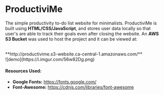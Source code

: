 # ProductiviMe
The simple productivity to-do list website for minimalists. ProductiviMe is built using **HTML/CSS/JavaScript**, and stores user data locally so that user's are able to track their goals even after closing the website. An **AWS S3 Bucket** was used to host the project and it can be viewed at: 

<br />
**http://productivime.s3-website.ca-central-1.amazonaws.com/**
<br />
![demo](https://i.imgur.com/56w82Dg.png)
<br />

#### Resources Used: 
* **Google Fonts:** https://fonts.google.com/
* **Font-Awesome:** https://cdnjs.com/libraries/font-awesome

